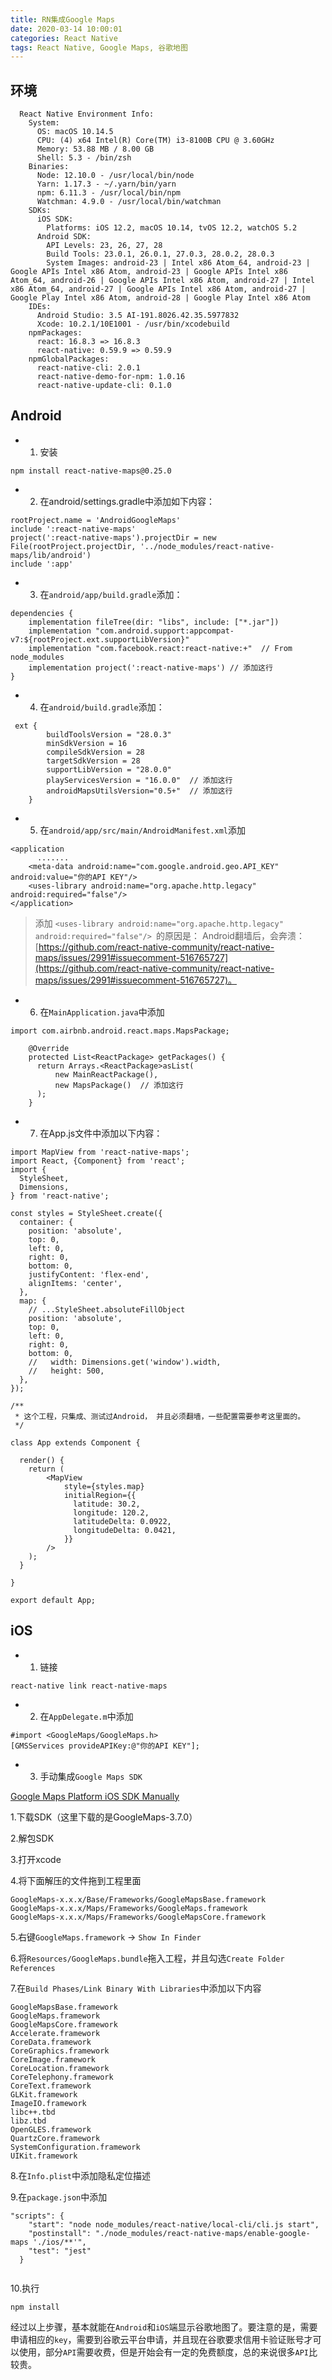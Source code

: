 ```yaml
---
title: RN集成Google Maps
date: 2020-03-14 10:00:01
categories: React Native
tags: React Native, Google Maps, 谷歌地图
---
```


## 环境

```
  React Native Environment Info:
    System:
      OS: macOS 10.14.5
      CPU: (4) x64 Intel(R) Core(TM) i3-8100B CPU @ 3.60GHz
      Memory: 53.88 MB / 8.00 GB
      Shell: 5.3 - /bin/zsh
    Binaries:
      Node: 12.10.0 - /usr/local/bin/node
      Yarn: 1.17.3 - ~/.yarn/bin/yarn
      npm: 6.11.3 - /usr/local/bin/npm
      Watchman: 4.9.0 - /usr/local/bin/watchman
    SDKs:
      iOS SDK:
        Platforms: iOS 12.2, macOS 10.14, tvOS 12.2, watchOS 5.2
      Android SDK:
        API Levels: 23, 26, 27, 28
        Build Tools: 23.0.1, 26.0.1, 27.0.3, 28.0.2, 28.0.3
        System Images: android-23 | Intel x86 Atom_64, android-23 | Google APIs Intel x86 Atom, android-23 | Google APIs Intel x86 Atom_64, android-26 | Google APIs Intel x86 Atom, android-27 | Intel x86 Atom_64, android-27 | Google APIs Intel x86 Atom, android-27 | Google Play Intel x86 Atom, android-28 | Google Play Intel x86 Atom
    IDEs:
      Android Studio: 3.5 AI-191.8026.42.35.5977832
      Xcode: 10.2.1/10E1001 - /usr/bin/xcodebuild
    npmPackages:
      react: 16.8.3 => 16.8.3
      react-native: 0.59.9 => 0.59.9
    npmGlobalPackages:
      react-native-cli: 2.0.1
      react-native-demo-for-npm: 1.0.16
      react-native-update-cli: 0.1.0
```

## Android

- 1. 安装

```
npm install react-native-maps@0.25.0
```

- 2. 在android/settings.gradle中添加如下内容：

```
rootProject.name = 'AndroidGoogleMaps' 
include ':react-native-maps' 
project(':react-native-maps').projectDir = new File(rootProject.projectDir, '../node_modules/react-native-maps/lib/android')
include ':app'
```

- 3. 在`android/app/build.gradle`添加：

```
dependencies {
    implementation fileTree(dir: "libs", include: ["*.jar"])
    implementation "com.android.support:appcompat-v7:${rootProject.ext.supportLibVersion}"
    implementation "com.facebook.react:react-native:+"  // From node_modules
    implementation project(':react-native-maps') // 添加这行
}
```

- 4. 在`android/build.gradle`添加：

```
 ext {
        buildToolsVersion = "28.0.3"
        minSdkVersion = 16
        compileSdkVersion = 28
        targetSdkVersion = 28
        supportLibVersion = "28.0.0"
        playServicesVersion = "16.0.0"  // 添加这行
        androidMapsUtilsVersion="0.5+"  // 添加这行
    }
```

- 5. 在`android/app/src/main/AndroidManifest.xml`添加

```
<application
      .......
	<meta-data android:name="com.google.android.geo.API_KEY" android:value="你的API KEY"/>
	<uses-library android:name="org.apache.http.legacy" android:required="false"/>
</application>
```

> 添加 `<uses-library android:name="org.apache.http.legacy" android:required="false"/> `的原因是： Android翻墙后，会奔溃：[https://github.com/react-native-community/react-native-maps/issues/2991#issuecomment-516765727](https://github.com/react-native-community/react-native-maps/issues/2991#issuecomment-516765727)。

- 6. 在`MainApplication.java`中添加

```
import com.airbnb.android.react.maps.MapsPackage;

    @Override
    protected List<ReactPackage> getPackages() {
      return Arrays.<ReactPackage>asList(
          new MainReactPackage(),
          new MapsPackage()  // 添加这行
      );
    }
```

- 7. 在App.js文件中添加以下内容：

```
import MapView from 'react-native-maps';
import React, {Component} from 'react';
import {
  StyleSheet,
  Dimensions,
} from 'react-native';

const styles = StyleSheet.create({
  container: {
    position: 'absolute',
    top: 0,
    left: 0,
    right: 0,
    bottom: 0,
    justifyContent: 'flex-end',
    alignItems: 'center',
  },
  map: {
    // ...StyleSheet.absoluteFillObject
    position: 'absolute',
    top: 0,
    left: 0,
    right: 0,
    bottom: 0,
    //   width: Dimensions.get('window').width,
    //   height: 500,
  },
});

/**
 * 这个工程，只集成、测试过Android， 并且必须翻墙，一些配置需要参考这里面的。
 */

class App extends Component {

  render() {
    return (
        <MapView
            style={styles.map}
            initialRegion={{
              latitude: 30.2,
              longitude: 120.2,
              latitudeDelta: 0.0922,
              longitudeDelta: 0.0421,
            }}
        />
    );
  }

}

export default App;

```

## iOS

- 1. 链接

```
react-native link react-native-maps
```

- 2. 在`AppDelegate.m`中添加

```
#import <GoogleMaps/GoogleMaps.h>
[GMSServices provideAPIKey:@"你的API KEY"];
```

- 3. 手动集成`Google Maps SDK`

[Google Maps Platform iOS SDK Manually](https://developers.google.com/maps/documentation/ios-sdk/start)

1.下载SDK（这里下载的是GoogleMaps-3.7.0）

2.解包SDK

3.打开xcode

4.将下面解压的文件拖到工程里面

```
GoogleMaps-x.x.x/Base/Frameworks/GoogleMapsBase.framework
GoogleMaps-x.x.x/Maps/Frameworks/GoogleMaps.framework
GoogleMaps-x.x.x/Maps/Frameworks/GoogleMapsCore.framework
```

5.右键`GoogleMaps.framework` -> `Show In Finder`

6.将`Resources/GoogleMaps.bundle`拖入工程，并且勾选`Create Folder References`

7.在`Build Phases/Link Binary With Libraries`中添加以下内容

```
GoogleMapsBase.framework
GoogleMaps.framework
GoogleMapsCore.framework
Accelerate.framework
CoreData.framework
CoreGraphics.framework
CoreImage.framework
CoreLocation.framework
CoreTelephony.framework
CoreText.framework
GLKit.framework
ImageIO.framework
libc++.tbd
libz.tbd
OpenGLES.framework
QuartzCore.framework
SystemConfiguration.framework
UIKit.framework
```

8.在`Info.plist`中添加隐私定位描述

9.在`package.json`中添加

```
"scripts": {
    "start": "node node_modules/react-native/local-cli/cli.js start",
    "postinstall": "./node_modules/react-native-maps/enable-google-maps './ios/**'",
    "test": "jest"
  }
  
```
 
10.执行

```
npm install
```
 
经过以上步骤，基本就能在`Android`和`iOS`端显示谷歌地图了。要注意的是，需要申请相应的`key`，需要到谷歌云平台申请，并且现在谷歌要求信用卡验证账号才可以使用，部分`API`需要收费，但是开始会有一定的免费额度，总的来说很多`API`比较贵。
 
